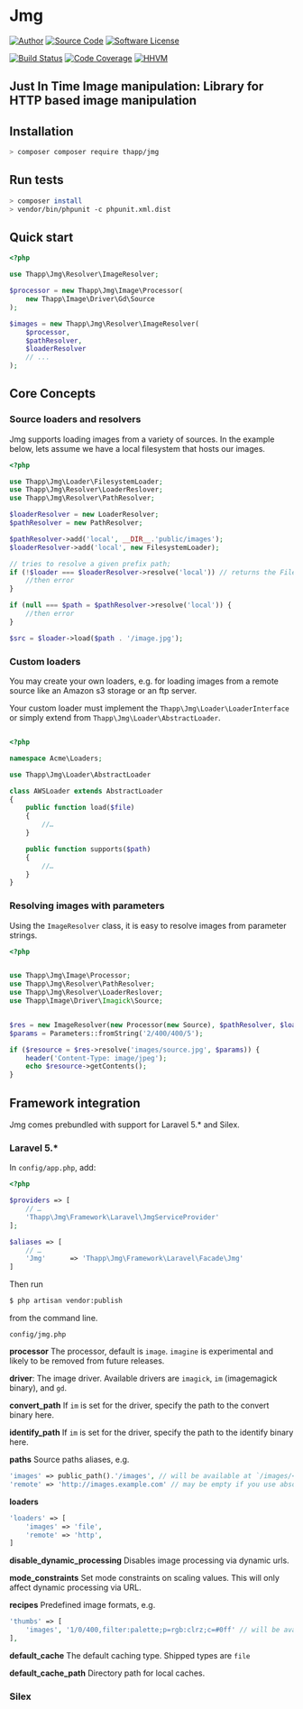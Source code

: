 # Jmg

[![Author](http://img.shields.io/badge/author-iwyg-blue.svg?style=flat-square)](https://github.com/iwyg)
[![Source Code](http://img.shields.io/badge/source-lucid/signal-blue.svg?style=flat-square)](https://github.com/iwyg/jmg/tree/develop)
[![Software License](https://img.shields.io/badge/license-MIT-brightgreen.svg?style=flat-square)](https://github.com/iwyg/jmg/blob/develop/LICENSE.md)

[![Build Status](https://img.shields.io/travis/iwyg/jmg/develop.svg?style=flat-square)](https://travis-ci.org/iwyg/jmg)
[![Code Coverage](https://img.shields.io/coveralls/iwyg/jmg/develop.svg?style=flat-square)](https://coveralls.io/r/iwyg/jmg)
[![HHVM](https://img.shields.io/hhvm/thapp/jmg/dev-develop.svg?style=flat-square)](http://hhvm.h4cc.de/package/thapp/jmg)

## Just In Time Image manipulation: Library for HTTP based image manipulation

## Installation

```bash
> composer composer require thapp/jmg
```

## Run tests

```bash
> composer install
> vendor/bin/phpunit -c phpunit.xml.dist
```

## Quick start

```php
<?php

use Thapp\Jmg\Resolver\ImageResolver;

$processor = new Thapp\Jmg\Image\Processor(
	new Thapp\Image\Driver\Gd\Source
);

$images = new Thapp\Jmg\Resolver\ImageResolver(
	$processor,
	$pathResolver,
	$loaderResolver
	// ...
);

```
## Core Concepts

### Source loaders and resolvers

Jmg supports loading images from a variety of sources. In the example below,
lets assume we have a local filesystem that hosts our images.

```php
<?php

use Thapp\Jmg\Loader\FilesystemLoader;
use Thapp\Jmg\Resolver\LoaderReslover;
use Thapp\Jmg\Resolver\PathResolver;

$loaderResolver = new LoaderResolver;
$pathResolver = new PathResolver;

$pathResolver->add('local', __DIR__.'public/images');
$loaderResolver->add('local', new FilesystemLoader);

// tries to resolve a given prefix path;
if (!$loader === $loaderResolver->resolve('local')) // returns the FilesystemLoader {
    //then error
}

if (null === $path = $pathResolver->resolve('local')) {
    //then error
}

$src = $loader->load($path . '/image.jpg');


```

### Custom loaders

You may create your own loaders, e.g. for loading images from a remote source like an Amazon s3 storage or an ftp server.

Your custom loader must implement the `Thapp\Jmg\Loader\LoaderInterface` or simply extend from `Thapp\Jmg\Loader\AbstractLoader`.

```php

<?php

namespace Acme\Loaders;

use Thapp\Jmg\Loader\AbstractLoader

class AWSLoader extends AbstractLoader
{
    public function load($file)
    {
        //…
    }

    public function supports($path)
    {
        //…
    }
}

```


### Resolving images with parameters

Using the `ImageResolver` class, it is easy to resolve images from parameter strings.

```php
<?php


use Thapp\Jmg\Image\Processor;
use Thapp\Jmg\Resolver\PathResolver;
use Thapp\Jmg\Resolver\LoaderReslover;
use Thapp\Image\Driver\Imagick\Source;


$res = new ImageResolver(new Processor(new Source), $pathResolver, $loaderResolver);
$params = Parameters::fromString('2/400/400/5');

if ($resource = $res->resolve('images/source.jpg', $params)) {
    header('Content-Type: image/jpeg');
    echo $resource->getContents();
}


```

## Framework integration

Jmg comes prebundled with support for Laravel 5.* and Silex.

### Laravel 5.*

In `config/app.php`, add:

```php
<?php

$providers => [
    // …
    'Thapp\Jmg\Framework\Laravel\JmgServiceProvider'
];

$aliases => [
    // …
    'Jmg'      => 'Thapp\Jmg\Framework\Laravel\Facade\Jmg'
]

```
Then run

```bash
$ php artisan vendor:publish
```

from the command line.

`config/jmg.php`

**processor**
The processor, default is `image`. `imagine` is experimental and likely to be removed from future releases.

**driver**:
The image driver. Available drivers are `imagick`, `im` (imagemagick binary), and `gd`.

**convert_path**
If `im` is set for the driver, specify the path to the convert binary here.

**identify_path**
If `im` is set for the driver, specify the path to the identify binary here.

**paths**
Source paths aliases, e.g.

```php
'images' => public_path().'/images', // will be available at `/images/<params>/image.jpg`
'remote' => 'http://images.example.com' // may be empty if you use absolute urls
```

**loaders**

```php
'loaders' => [
    'images' => 'file',
    'remote' => 'http',
]
```

**disable\_dynamic\_processing**
Disables image processing via dynamic urls.

**mode\_constraints**
Set mode constraints on scaling values. This will only affect dynamic processing via URL.

**recipes**
Predefined image formats, e.g.

```php
'thumbs' => [
    'images', '1/0/400,filter:palette;p=rgb:clrz;c=#0ff' // will be available at `/thumbs/image.jpg`
],
```
**default\_cache**
The default caching type. Shipped types are `file`

**default\_cache\_path**
Directory path for local caches.

### Silex
